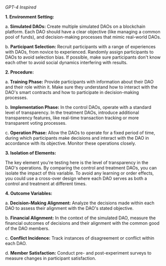 *GPT-4 Inspired*

**1. Environment Setting:**

a. **Simulated DAOs:** Create multiple simulated DAOs on a blockchain platform. Each DAO should have a clear objective (like managing a common pool of funds), and decision-making processes that mimic real-world DAOs.

b. **Participant Selection:** Recruit participants with a range of experiences with DAOs, from novice to experienced. Randomly assign participants to DAOs to avoid selection bias. If possible, make sure participants don't know each other to avoid social dynamics interfering with results.

**2. Procedure:**

a. **Training Phase:** Provide participants with information about their DAO and their role within it. Make sure they understand how to interact with the DAO's smart contracts and how to participate in decision-making processes.

b. **Implementation Phase:** In the control DAOs, operate with a standard level of transparency. In the treatment DAOs, introduce additional transparency features, like real-time transaction tracking or more transparent voting processes.

c. **Operation Phase:** Allow the DAOs to operate for a fixed period of time, during which participants make decisions and interact with the DAO in accordance with its objective. Monitor these operations closely.

**3. Isolation of Elements:**

The key element you're testing here is the level of transparency in the DAO's operations. By comparing the control and treatment DAOs, you can isolate the impact of this variable. To avoid any learning or order effects, you could use a cross-over design where each DAO serves as both a control and treatment at different times.

**4. Outcome Variables:**

a. **Decision-Making Alignment:** Analyze the decisions made within each DAO to assess their alignment with the DAO's stated objective.

b. **Financial Alignment:** In the context of the simulated DAO, measure the financial outcomes of decisions and their alignment with the common good of the DAO members.

c. **Conflict Incidence:** Track instances of disagreement or conflict within each DAO.

d. **Member Satisfaction:** Conduct pre- and post-experiment surveys to measure changes in participant satisfaction.


